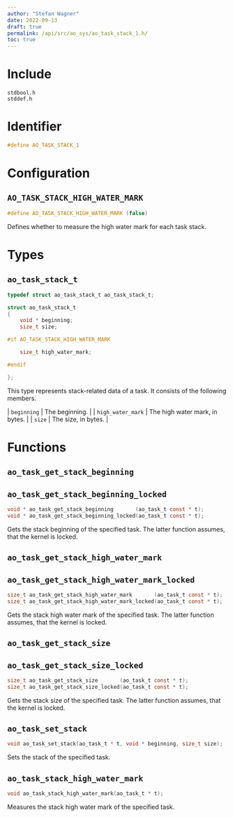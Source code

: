 ```yaml
---
author: "Stefan Wagner"
date: 2022-09-13
draft: true
permalink: /api/src/ao_sys/ao_task_stack_1.h/
toc: true
---
```


# Include

`stdbool.h` <br/>
`stddef.h`

# Identifier

```c
#define AO_TASK_STACK_1
```

# Configuration

## `AO_TASK_STACK_HIGH_WATER_MARK`

```c
#define AO_TASK_STACK_HIGH_WATER_MARK (false)
```

Defines whether to measure the high water mark for each task stack.

# Types

## `ao_task_stack_t`

```c
typedef struct ao_task_stack_t ao_task_stack_t;
```

```c
struct ao_task_stack_t
{
    void * beginning;
    size_t size;

#if AO_TASK_STACK_HIGH_WATER_MARK

    size_t high_water_mark;

#endif

};
```

This type represents stack-related data of a task. It consists of the following members.

| `beginning` | The beginning. |
| `high_water_mark` | The high water mark, in bytes. |
| `size` | The size, in bytes. |

# Functions

## `ao_task_get_stack_beginning`
## `ao_task_get_stack_beginning_locked`

```c
void * ao_task_get_stack_beginning       (ao_task_t const * t);
void * ao_task_get_stack_beginning_locked(ao_task_t const * t);
```

Gets the stack beginning of the specified task. The latter function assumes, that the kernel is locked.

## `ao_task_get_stack_high_water_mark`
## `ao_task_get_stack_high_water_mark_locked`

```c
size_t ao_task_get_stack_high_water_mark       (ao_task_t const * t);
size_t ao_task_get_stack_high_water_mark_locked(ao_task_t const * t);
```

Gets the stack high water mark of the specified task. The latter function assumes, that the kernel is locked.

## `ao_task_get_stack_size`
## `ao_task_get_stack_size_locked`

```c
size_t ao_task_get_stack_size       (ao_task_t const * t);
size_t ao_task_get_stack_size_locked(ao_task_t const * t);
```

Gets the stack size of the specified task. The latter function assumes, that the kernel is locked.

## `ao_task_set_stack`

```c
void ao_task_set_stack(ao_task_t * t, void * beginning, size_t size);
```

Sets the stack of the specified task.

## `ao_task_stack_high_water_mark`

```c
void ao_task_stack_high_water_mark(ao_task_t * t);
```

Measures the stack high water mark of the specified task.
